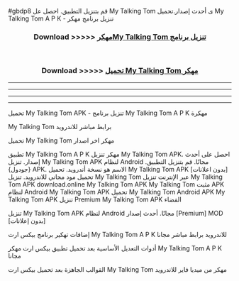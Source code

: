 #gbdp8 قم بتنزيل التطبيق. احصل عل My Talking Tom  ى أحدث إصدار.تحميل My Talking Tom  A P K - تنزيل برنامج مهكر



<div align="center">
<h3>Download >>>>> <a href="https://ar-sites.web.app/?ar= My Talking Tom ">مهكرMy Talking Tom  تنزيل برنامج</a></h3><br>

<h3>Download >>>>> <a href="https://ar-sites.web.app/?ar= My Talking Tom ">تحميل My Talking Tom  مهكر</a></h3>
</div>


----------------------------------------------------------

----------------------------------------------------------

----------------------------------------------------------

----------------------------------------------------------


تحميل My Talking Tom  APK - تنزيل برنامج My Talking Tom  A P K مهكرة

My Talking Tom  برابط مباشر للاندرويد

تحميل My Talking Tom  مهكر اخر اصدار

تطبيق My Talking Tom  A P K مهكر
تنزيل My Talking Tom  APK. احصل على أحدث إصدار.
تنزيل My Talking Tom  APK لنظام Android مجانًا.
قم بتنزيل التطبيق. {جودول} APK. الاسم هو نسخة أندرويد.
تحميل My Talking Tom  APK [بدون اعلانات]
تحميل مود مجاني للاندرويد.
تنزيل My Talking Tom  عبر الإنترنت
تنزيل My Talking Tom  APK
download.online My Talking Tom  APK
My Talking Tom  مثبت APK لنظام Android
My Talking Tom  APK
تحميل My Talking Tom  Android APK
My Talking Tom  APK تنزيل Premium
My Talking Tom  APK الفضاء

تنزيل My Talking Tom  APK لنظام Android مجانًا. أحدث إصدار [Premium] MOD [بدون إعلانات]

إضافات تهكير برنامج بيكس ارت My Talking Tom  A P K للاندرويد برابط مباشر مجانا

أدوات التعديل الأساسية بعد تحميل تطبيق بيكس ارت مهكر My Talking Tom  A P K مجانا

القوالب الجاهزة بعد تحميل بيكس ارت My Talking Tom  مهكر من ميديا فاير للاندرويد



